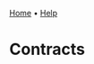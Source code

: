 [Home](https://cityssm.github.io/sunrise-cms/)
•
[Help](https://cityssm.github.io/sunrice-cms/docs/)

# Contracts
